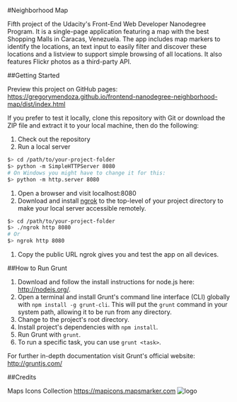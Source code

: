 #Neighborhood Map

Fifth project of the Udacity's Front-End Web Developer Nanodegree Program. It is a single-page application featuring a map with the best Shopping Malls in Caracas, Venezuela. The app includes map markers to identify the locations, an text input to easily filter and discover these locations and a listview to support simple browsing of all locations. It also features Flickr photos as a third-party API.

##Getting Started

Preview this project on GitHub pages: https://gregorymendoza.github.io/frontend-nanodegree-neighborhood-map/dist/index.html

If you prefer to test it locally, clone this repository with Git or download the ZIP file and extract it to your local machine, then do the following:

1. Check out the repository
1. Run a local server

  ```bash
  $> cd /path/to/your-project-folder
  $> python -m SimpleHTTPServer 8080
  # On Windows you might have to change it for this:
  $> python -m http.server 8080
  ```

1. Open a browser and visit localhost:8080
1. Download and install [ngrok](https://ngrok.com/) to the top-level of your project directory to make your local server accessible remotely.

  ``` bash
  $> cd /path/to/your-project-folder
  $> ./ngrok http 8080
  # Or
  $> ngrok http 8080
  ```

1. Copy the public URL ngrok gives you and test the app on all devices.

##How to Run Grunt

1. Download and follow the install instructions for node.js here: http://nodejs.org/.
2. Open a terminal and install Grunt's command line interface (CLI) globally with `npm install -g grunt-cli`. This will put the `grunt` command in your system path, allowing it to be run from any directory.
3. Change to the project's root directory.
4. Install project's dependencies with `npm install`.
5. Run Grunt with `grunt`.
6. To run a specific task, you can use `grunt <task>`.

For further in-depth documentation visit Grunt's official website: http://gruntjs.com/

##Credits

Maps Icons Collection https://mapicons.mapsmarker.com ![logo](http://mapicons.mapsmarker.com/wp-content/uploads/2011/03/miclogo-88x31.gif)
